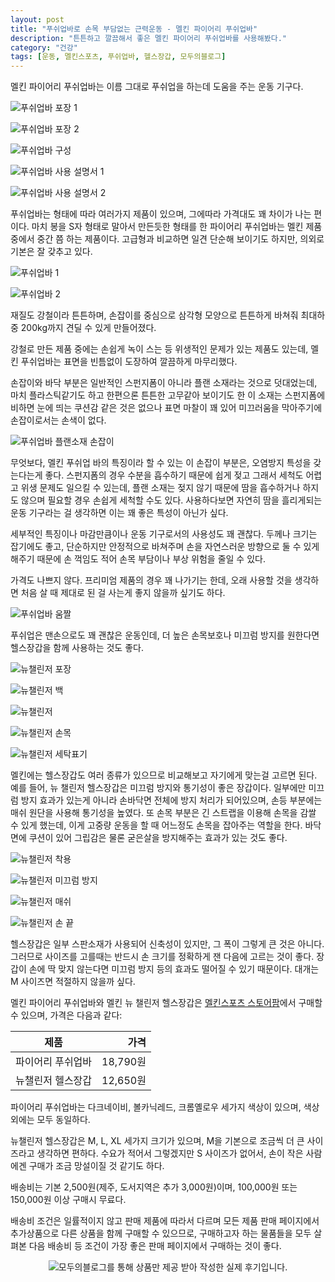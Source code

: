 ```yaml
---
layout: post
title: "푸쉬업바로 손목 부담없는 근력운동 - 멜킨 파이어리 푸쉬업바"
description: "튼튼하고 깔끔해서 좋은 멜킨 파이어리 푸쉬업바를 사용해봤다."
category: "건강"
tags: [운동, 멜킨스포츠, 푸쉬업바, 헬스장갑, 모두의블로그]
---
```


멜킨 파이어리 푸쉬업바는
이름 그대로 푸쉬업을 하는데 도움을 주는 운동 기구다.

![푸쉬업바 포장 1](https://lh3.googleusercontent.com/3s7odVkcGKnsoA3KyUaBelC1p6LAVVAx-my-8GX1gacHf8VmOzcczSznI63yHHKitbqcsnpu0lGteg=s480)

![푸쉬업바 포장 2](https://lh3.googleusercontent.com/HUvLGSl2vXD5OA-JyXrAXkT1VojLJ75hIa8ElwasMzmGOBBvE2PAvasQnC95paq2M18YOzmsINoi5w=s480)

![푸쉬업바 구성](https://lh3.googleusercontent.com/TOlVSpUMuF7z_HR0C8yKGCDGW_fdXVQK34_Ag9UlhcUDYPPyPFuCMx3d8EUoKKzelAS4Y2-qI3rkbg=s480)

![푸쉬업바 사용 설명서 1](https://lh3.googleusercontent.com/6IVeldDPe9lLSqIlUvSCbdfX0UH7ZawfqGpI5BJjtjOC3qvwUd3MlWCbbkOrVws1Fhj_DILPb96ucQ=s480)

![푸쉬업바 사용 설명서 2](https://lh3.googleusercontent.com/ncD1_jgMy1lnDgIBLYuWB-8O00TUnkNSLBPh0KRKx_myM7vimbb40q_8pxxUunwjWQ-ZvLpKUcciQQ=s480)

푸쉬업바는 형태에 따라 여러가지 제품이 있으며,
그에따라 가격대도 꽤 차이가 나는 편이다.
마치 봉을 S자 형태로 말아서 만든듯한 형태를 한 파이어리 푸쉬업바는
멜킨 제품 중에서 중간 쯤 하는 제품이다.
고급형과 비교하면 일견 단순해 보이기도 하지만,
의외로 기본은 잘 갖추고 있다.

![푸쉬업바 1](https://lh3.googleusercontent.com/eYTb9NSafddSL_B09iiz2yZWNpUTBppAwWbihTety234gbEqN9WEdAvP8OqKb_zrMQBm6_BlNUqiSA=s480)

![푸쉬업바 2](https://lh3.googleusercontent.com/IBxejMWPRk1fANUPJF72FhLctnQHnmSHrJb-IZRDHEurNeBG5V1KgkWHal7VYNH5-MFN4PLC81OR4g=s480)

재질도 강철이라 튼튼하며,
손잡이를 중심으로 삼각형 모양으로 튼튼하게 바쳐줘
최대하중 200kg까지 견딜 수 있게 만들어졌다.

강철로 만든 제품 중에는 손쉽게 녹이 스는 등 위생적인 문제가 있는 제품도 있는데,
멜킨 푸쉬업바는 표면을 빈틈없이 도장하여 깔끔하게 마무리했다.

손잡이와 바닥 부분은 일반적인 스펀지폼이 아니라
플랜 소재라는 것으로 덧대었는데,
마치 플라스틱같기도 하고 한편으론 튼튼한 고무같아 보이기도 한 이 소재는
스펀지폼에 비하면 눈에 띄는 쿠션감 같은 것은 없으나
표면 마찰이 꽤 있어 미끄러움을 막아주기에 손잡이로서는 손색이 없다.

![푸쉬업바 플랜소재 손잡이](https://lh3.googleusercontent.com/63YdXczydrtVVaNH8tnL0xPgSUCVUIvLnAwMYsCWh7yO_exMXym2DjtK9lhTn0lFzeePkbs-EzFcyA=s480)

무엇보다, 멜킨 푸쉬업 바의 특징이라 할 수 있는 이 손잡이 부분은,
오염방지 특성을 갖는다는게 좋다.
스펀지폼의 경우 수분을 흡수하기 때문에 쉽게 젖고 그래서 세척도 어렵고 위생 문제도 일으킬 수 있는데,
플랜 소재는 젖지 않기 때문에 땀을 흡수하거나 하지도 않으며
필요할 경우 손쉽게 세척할 수도 있다.
사용하다보면 자연히 땀을 흘리게되는 운동 기구라는 걸 생각하면 이는 꽤 좋은 특성이 아닌가 싶다.

세부적인 특징이나 마감만큼이나 운동 기구로서의 사용성도 꽤 괜찮다.
두께나 크기는 잡기에도 좋고,
단순하지만 안정적으로 바쳐주며 손을 자연스러운 방향으로 둘 수 있게 해주기 때문에
손 꺽임도 적어 손목 부담이나 부상 위험을 줄일 수 있다.

가격도 나쁘지 않다.
프리미엄 제품의 경우 꽤 나가기는 한데,
오래 사용할 것을 생각하면 처음 살 때 제대로 된 걸 사는게 좋지 않을까 싶기도 하다.

![푸쉬업바 움짤](https://lh3.googleusercontent.com/nT_RqrLzLagHYnNor7Z8LAwy818kE_ZzWxKuEMMWZhtQUORo1CwNOh1DEu5RkUbcuNXJ-nBaoXFDSQ=s480)

푸쉬업은 맨손으로도 꽤 괜찮은 운동인데,
더 높은 손목보호나 미끄럼 방지를 원한다면
헬스장갑을 함께 사용하는 것도 좋다.

![뉴챌린저 포장](https://lh3.googleusercontent.com/1mNU7LtNUTsZXM4fC37Ny0oe_sFYclq-4jLxYvQywur4GL0AMo3hgPkUu-RQ8Nl_bxh-N3qPLw5xZQ=s480)

![뉴챌린저 백](https://lh3.googleusercontent.com/me4ZxfhVZj5RdEVWfJP8tKQ4ST-c4-Jr23XkZXau0WRdLv8itYKD7a_QnZsDv-tyO1AZj5CtFn3VuA=s480)

![뉴챌린저](https://lh3.googleusercontent.com/_N5VhYs6aqiPmNyMw5SpmTudVTvy0rjC99WNbf6OWxWnWuuXYSKsQB9UaEjhROuyr-Cdy8nDy-VAlw=s480)

![뉴챌린저 손목](https://lh3.googleusercontent.com/V_P3KRRYGW3cWnQ_6-0cwfcNd3eyfgkIrM0C3Vqqb7cVvuoi3_BAkefxo4PExlgG8Z0zuCXNkUmVxA=s480)

![뉴챌린저 세탁표기](https://lh3.googleusercontent.com/Uy2qW_d3kiUoAKpNPZEOv6B1WQrUyBAt8cULBnDmy_dFZHSsT1SclZ9FtsrwklFnYd85I6Sjq98uXw=s480)

멜킨에는 헬스장갑도 여러 종류가 있으므로 비교해보고 자기에게 맞는걸 고르면 된다.
예를 들어, 뉴 챌린저 헬스장갑은 미끄럼 방지와 통기성이 좋은 장갑이다.
일부에만 미끄럼 방지 효과가 있는게 아니라
손바닥면 전체에 방지 처리가 되어있으며,
손등 부분에는 매쉬 원단을 사용해 통기성을 높였다.
또 손목 부분은 긴 스트랩을 이용해 손목을 감쌀 수 있게 했는데,
이게 고중량 운동을 할 때 어느정도 손목을 잡아주는 역할을 한다.
바닥면에 쿠션이 있어 그립감은 물론 굳은살을 방지해주는 효과가 있는 것도 좋다.

![뉴챌린저 착용](https://lh3.googleusercontent.com/8r4AB-iALxYSF6z1-egzB6IQXiZQ-b_IBZFFZN4hYfQZpTzOknbe0HhrGcvnvygcY-ekvt257oBlUA=s480)

![뉴챌린저 미끄럼 방지](https://lh3.googleusercontent.com/Zenu4raDk7XSq_y1T4X6tPCB343UKq7wELObmxW0Deho4pvPmBMNITOLHTtfr6Ag3eUpNvXjqNT1RA=s480)

![뉴챌린저 매쉬](https://lh3.googleusercontent.com/VsQYoPqtZvBLNgjuJKPOnOW-AguCtX6k0k8Uwbp2tcO7NGYBXJOEdUMQEtmsaK6GdVUqy_7I9FzwkQ=s480)

![뉴챌린저 손 끝](https://lh3.googleusercontent.com/UN6dcujA6ZvQfDzzW9zp3tQazxw8dhTjk4rqNmid2G9HQ4ptbbLow1L1LLMXfe9i4eM1a33ii-pFhA=s480)

헬스장갑은 일부 스판소재가 사용되어 신축성이 있지만,
그 폭이 그렇게 큰 것은 아니다.
그러므로 사이즈를 고를때는 반드시 손 크기를 정확하게 잰 다음에 고르는 것이 좋다.
장갑이 손에 딱 맞지 않는다면 미끄럼 방지 등의 효과도 떨어질 수 있기 때문이다.
대개는 M 사이즈면 적절하지 않을까 싶다.

멜킨 파이어리 푸쉬업바와 멜킨 뉴 챌린저 헬스장갑은
[멜킨스포츠 스토어팜](https://smartstore.naver.com/melkinsports/products/581159952)에서 구매할 수 있으며,
가격은 다음과 같다:

제품              | 가격
------------------|---------:
파이어리 푸쉬업바 | 18,790원
뉴챌린저 헬스장갑 | 12,650원

파이어리 푸쉬업바는 다크네이비, 볼카닉레드, 크롬옐로우 세가지 색상이 있으며,
색상 외에는 모두 동일하다.

뉴챌린저 헬스장갑은 M, L, XL 세가지 크기가 있으며,
M을 기본으로 조금씩 더 큰 사이즈라고 생각하면 편하다.
수요가 적어서 그렇겠지만 S 사이즈가 없어서,
손이 작은 사람에겐 구매가 조금 망설이질 것 같기도 하다.

배송비는 기본 2,500원(제주, 도서지역은 추가 3,000원)이며,
100,000원 또는 150,000원 이상 구매시 무료다.

배송비 조건은 일률적이지 않고 판매 제품에 따라서 다르며
모든 제품 판매 페이지에서 추가상품으로 다른 상품을 함께 구매할 수 있으므로,
구매하고자 하는 물품들을 모두 살펴본 다음
배송비 등 조건이 가장 좋은 판매 페이지에서 구매하는 것이 좋다.



<center><img src="https://moduad.com/img/sponser_img.php?mb_mb=reznoagmailcom&wr_wr=417863&bo_table=life&p_wr_wr=26506" alt="모두의블로그를 통해 상품만 제공 받아 작성한 실제 후기입니다." /></center>
